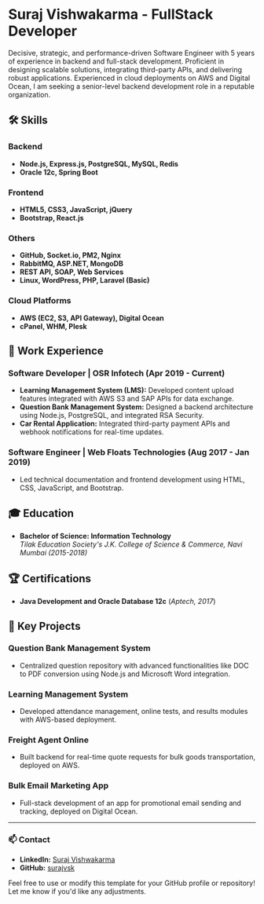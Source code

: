 # Suraj Vishwakarma - FullStack Developer

Decisive, strategic, and performance-driven Software Engineer with 5 years of experience in backend and full-stack development. Proficient in designing scalable solutions, integrating third-party APIs, and delivering robust applications. Experienced in cloud deployments on AWS and Digital Ocean, I am seeking a senior-level backend development role in a reputable organization.

## 🛠️ Skills

### Backend
- **Node.js, Express.js, PostgreSQL, MySQL, Redis**
- **Oracle 12c, Spring Boot**

### Frontend
- **HTML5, CSS3, JavaScript, jQuery**
- **Bootstrap, React.js**

### Others
- **GitHub, Socket.io, PM2, Nginx**
- **RabbitMQ, ASP.NET, MongoDB**
- **REST API, SOAP, Web Services**
- **Linux, WordPress, PHP, Laravel (Basic)**

### Cloud Platforms
- **AWS (EC2, S3, API Gateway), Digital Ocean**
- **cPanel, WHM, Plesk**

## 💼 Work Experience

### Software Developer | OSR Infotech (Apr 2019 - Current)
- **Learning Management System (LMS):** Developed content upload features integrated with AWS S3 and SAP APIs for data exchange.
- **Question Bank Management System:** Designed a backend architecture using Node.js, PostgreSQL, and integrated RSA Security.
- **Car Rental Application:** Integrated third-party payment APIs and webhook notifications for real-time updates.

### Software Engineer | Web Floats Technologies (Aug 2017 - Jan 2019)
- Led technical documentation and frontend development using HTML, CSS, JavaScript, and Bootstrap.

## 🎓 Education
- **Bachelor of Science: Information Technology**  
  *Tilak Education Society's J.K. College of Science & Commerce, Navi Mumbai (2015-2018)*

## 🏆 Certifications
- **Java Development and Oracle Database 12c** (*Aptech, 2017*)

## 🚀 Key Projects

### Question Bank Management System
- Centralized question repository with advanced functionalities like DOC to PDF conversion using Node.js and Microsoft Word integration.

### Learning Management System
- Developed attendance management, online tests, and results modules with AWS-based deployment.

### Freight Agent Online
- Built backend for real-time quote requests for bulk goods transportation, deployed on AWS.

### Bulk Email Marketing App
- Full-stack development of an app for promotional email sending and tracking, deployed on Digital Ocean.

---

### 📫 Contact
- **LinkedIn:** [Suraj Vishwakarma](https://www.linkedin.com/in/suraj-vishwakarma-6b1744123/)  
- **GitHub:** [surajvsk](https://github.com/surajvsk)

Feel free to use or modify this template for your GitHub profile or repository! Let me know if you'd like any adjustments.
